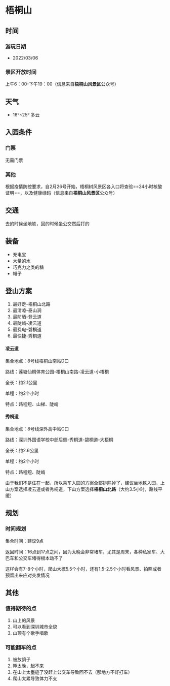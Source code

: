 # 梧桐山

## 时间

### 游玩日期

- 2022/03/06

### 景区开放时间

上午6：00-下午19：00（信息来自**梧桐山风景区**公众号）

## 天气

- 16°~25° 多云

## 入园条件

### 门票

无需门票

### 其他

根据疫情防控要求，自2月26号开始，梧桐树风景区各入口将查验==24小时核酸证明==，以及健康绿码（信息来自**梧桐山风景区**公众号）

## 交通

去的时候坐地铁，回的时候坐公交然后打的

## 装备

- 充电宝
- 大量的水
- 巧克力之类的糖
- 帽子

## 登山方案

1. 最好走-梧桐山北路
2. 最清凉-泰山涧
3. 最防晒-登云道
4. 最陡峭-凌云道
5. 最费电-碧桐道
6. 最快捷-秀桐道

#### 凌云道

集合地点：8号线梧桐山南站D口

路线：莲塘仙桐体育公园-梧桐山南路-凌云道-小梧桐

全长：约2.1公里

单程：约2个小时

特点：路程短、山梯、陡峭

#### 秀桐道

集合地点：8号线深外高中站C口

路线：深圳外国语学校中部后侧-秀桐道-碧桐道-大梧桐

全长：约2.6公里

单程：约2个小时

特点：路程短、陡峭

由于我们不是住在一起，所以乘车入园的方案全部排除掉了，建议坐地铁入园，上山方案选择凌云道或者秀桐道，下山方案选择**梧桐山北路**（大约3.5小时，路线平缓）

## 规划

### 时间规划

集合时间：建议9点

返回时间：16点到17点之间，因为太晚会非常堵车，尤其是周末，各种私家车、大巴车和公交车堵得根本动不了

这样会有7-8个小时，爬山大概5.5个小时，还有1.5-2.5个小时看风景、拍照或者预留出来应对突发情况

## 其他

### 值得期待的点

1. 山上的风景
2. 可以看到深圳城市全貌
3. 山顶有个歌手唱歌

### 可能翻车的点

1. 被放鸽子
2. 睡太晚，起不来
3. 在山上太墨迹了没赶上公交车导致回不去（那地方不好打车）
4. 爬山太累导致体力不支